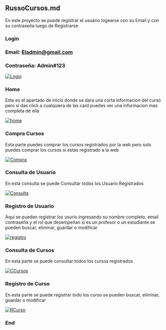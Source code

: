 
## RussoCursos.md


En este proyecto se puede registrar el usuario logearse con su Email y con su contraseña luego de Registrarse 

### Login
### Email: Eladmin@gmail.com
### Contraseña: Admin#123

[![Login](https://github.com/josueRusso/ProyectoFinalCursos/blob/main/imagen/login.png?raw=true "Login")](https://github.com/josueRusso/ProyectoFinalCursos/blob/main/imagen/login.png?raw=true "Login")


### Home
Este es el apartado de inicio donde se dara una corta informacion del curso pero  si das click a cualquiera de las card puedes ver una informacion mas completa  de ella 

[![home](https://github.com/josueRusso/ProyectoFinalCursos/blob/main/imagen/Home.png?raw=true "home")](https://github.com/josueRusso/ProyectoFinalCursos/blob/main/imagen/Home.png?raw=true "home")

### Compra Cursos
Esta parte puedes comprar los cursos registrados por la web pero solo puedes comprar los cursos si estas registrado a la web

[![Compra](https://github.com/josueRusso/ProyectoFinalCursos/blob/main/imagen/CompraCursos.png?raw=true "Compra")](https://github.com/josueRusso/ProyectoFinalCursos/blob/main/imagen/CompraCursos.png?raw=true "Compra")


### Consulta de Usuario 
En esta consulta se puede Consultar todos los Usuario Registrados 

[![Consulta](https://github.com/josueRusso/ProyectoFinalCursos/blob/main/imagen/ConsultaUsuario.png?raw=true "Consulta")](https://github.com/josueRusso/ProyectoFinalCursos/blob/main/imagen/ConsultaUsuario.png?raw=true "Consulta")

### Registro de Usuario 
Aqui se pueden registrar los usurio ingresando su nombre completo, email contraseña y el rol que desempeñan si es un profesor o un estudiante se pueden buscar, eliminar, guardar o modificar 

[![registro](https://github.com/josueRusso/ProyectoFinalCursos/blob/main/imagen/RegistroUsuario.png?raw=true "registro")](https://github.com/josueRusso/ProyectoFinalCursos/blob/main/imagen/RegistroUsuario.png?raw=true "registro")

### Consulta de Cursos
En esta parte se puede consultar todos los cursos registrados 

[![CCursos](https://github.com/josueRusso/ProyectoFinalCursos/blob/main/imagen/ConsultaCursos.png?raw=true "CCursos")](https://github.com/josueRusso/ProyectoFinalCursos/blob/main/imagen/ConsultaCursos.png?raw=true "CCursos")

### Registro de Curso
En esta parte se puede registrar todo los curso se pueden buscar, eliminar, guardar o modificar 

[![RCurso](https://github.com/josueRusso/ProyectoFinalCursos/blob/main/imagen/RegistroCursos.png?raw=true "RCurso")](https://github.com/josueRusso/ProyectoFinalCursos/blob/main/imagen/RegistroCursos.png?raw=true "RCurso")


### End
